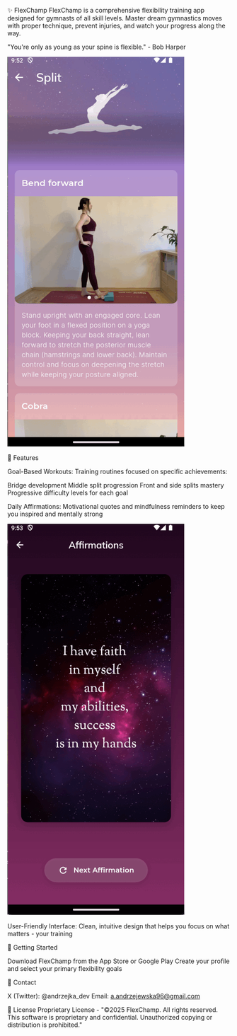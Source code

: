 ✨ FlexChamp
FlexChamp is a comprehensive flexibility training app designed for gymnasts of all skill levels. Master dream gymnastics moves with proper technique, prevent injuries, and watch your progress along the way.

"You're only as young as your spine is flexible." - Bob Harper

![FlexChamp](https://raw.githubusercontent.com/andrzejka-dev/Affirmations/refs/heads/main/gif2.gif)

🌟 Features

Goal-Based Workouts: Training routines focused on specific achievements:

Bridge development
Middle split progression
Front and side splits mastery
Progressive difficulty levels for each goal

Daily Affirmations: Motivational quotes and mindfulness reminders to keep you inspired and mentally strong

![image](https://raw.githubusercontent.com/andrzejka-dev/Affirmations/refs/heads/main/gif1.gif)


User-Friendly Interface: Clean, intuitive design that helps you focus on what matters - your training

📱 Getting Started

Download FlexChamp from the App Store or Google Play
Create your profile and select your primary flexibility goals


📧 Contact

X (Twitter): @andrzejka_dev
Email: a.andrzejewska96@gmail.com

📄 License
Proprietary License - "©2025 FlexChamp. All rights reserved. This software is proprietary and confidential. Unauthorized copying or distribution is prohibited."
